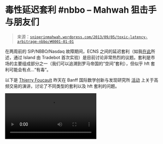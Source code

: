 <!--yml

分类：未分类

日期：2024-05-18 14:25:35

-->

# 毒性延迟套利 #nbbo –  Mahwah 狙击手与朋友们

> 来源：[`sniperinmahwah.wordpress.com/2013/09/05/toxic-latency-arbitrage-nbbo/#0001-01-01`](https://sniperinmahwah.wordpress.com/2013/09/05/toxic-latency-arbitrage-nbbo/#0001-01-01)

在两周前的 SIP/NBBO/Nasdaq 故障期间，ECNS 之间的延迟套利（如我[在此](https://sniperinmahwah.wordpress.com/2013/08/26/nasdark-2-de-lespace-et-du-temps/)所述，通过 Island 由 Tradebot 首次实验）是目前讨论非常热烈的议题。套利是市场的主要组成部分之一（我们可以追溯到罗马帝国的“空间”套利），但似乎 hft 套利可能会有点…“有毒”。

以下是 [Thierry Foucault](https://studies2.hec.fr/jahia/Jahia/foucault) 昨天在 Banff 国际数学创新与发现研究所 [活动](http://www.birs.ca/events/2013/5-day-workshops/13w5008) 上关于高频交易的演讲，讨论了不同类型的套利以及 hft 套利的问题。

![Banff](http://videos.birs.ca/2013/13w5008/201309031615-Foucault.mp4)
